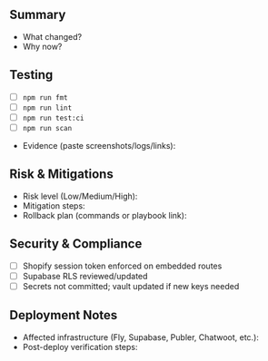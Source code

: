 ## Summary
- What changed?
- Why now?

## Testing
- [ ] `npm run fmt`
- [ ] `npm run lint`
- [ ] `npm run test:ci`
- [ ] `npm run scan`
- Evidence (paste screenshots/logs/links):

## Risk & Mitigations
- Risk level (Low/Medium/High):
- Mitigation steps:
- Rollback plan (commands or playbook link):

## Security & Compliance
- [ ] Shopify session token enforced on embedded routes
- [ ] Supabase RLS reviewed/updated
- [ ] Secrets not committed; vault updated if new keys needed

## Deployment Notes
- Affected infrastructure (Fly, Supabase, Publer, Chatwoot, etc.):
- Post-deploy verification steps:
